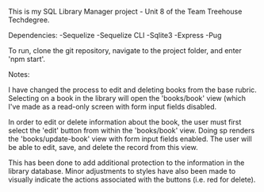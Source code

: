 This is my SQL Library Manager project -  Unit 8 of the Team Treehouse Techdegree.

Dependencies:
-Sequelize
-Sequelize CLI
-Sqlite3
-Express
-Pug

To run, clone the git repository, navigate to the project folder, and enter 'npm start'.

Notes:

I have changed the process to edit and deleting books from the base rubric. Selecting on a book in the library will open the 'books/book' view (which I've made as a read-only screen with form input fields disabled.

In order to edit or delete information about the book, the user must first select the 'edit' button from within the 'books/book' view. Doing sp renders the 'books/update-book' view with form input fields enabled. The user will be able to edit, save, and delete the record from this view.

This has been done to add additional protection to the information in the library database. Minor adjustments to styles have also been made to visually indicate the actions associated with the buttons (i.e. red for delete).  
